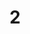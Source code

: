 ---
layout: paintings/painting
title: 2
image: /images/paintings/plywood/JRB Web 61-min.jpg
dimensions: 360mm x 900mm
media: Sumi Ink and Acrylic on Plywood
group: Plywood
---